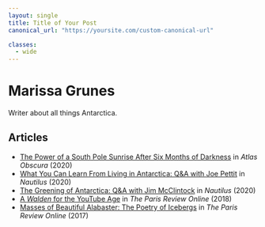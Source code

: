 ```yaml
---
layout: single
title: Title of Your Post
canonical_url: "https://yoursite.com/custom-canonical-url"

classes:
  - wide
---
```


# Marissa Grunes

Writer about all things Antarctica. 

## Articles
* [The Power of a South Pole Sunrise After Six Months of Darkness](https://www.atlasobscura.com/articles/south-pole-sunrise-summer-antarctica) in _Atlas Obscura_ (2020)
* [What You Can Learn From Living in Antarctica: Q&A with Joe Pettit](http://nautil.us/issue/92/frontiers/what-you-can-learn-from-living-in-antarctica) in _Nautilus_ (2020) 
* [The Greening of Antarctica: Q&A with Jim McClintock](http://nautil.us/issue/90/something-green/the-greening-of-antarctica) in _Nautilus_ (2020)
* [A _Walden_ for the YouTube Age](https://www.theparisreview.org/blog/2018/02/06/walden-youtube-age/) in _The Paris Review Online_ (2018)
* [Masses of Beautiful Alabaster: The Poetry of Icebergs](https://www.theparisreview.org/blog/2017/07/20/masses-of-beautiful-alabaster/) in _The Paris Review Online_ (2017)


